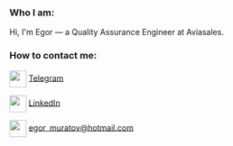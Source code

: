 ### Who I am:
Hi, I'm Egor — a Quality Assurance Engineer at Aviasales.

### How to contact me:
<img src="https://upload.wikimedia.org/wikipedia/commons/8/82/Telegram_logo.svg" width="30" height="30" align=center> [Telegram](https://t.me/muratovegor) 

<img src="https://upload.wikimedia.org/wikipedia/commons/8/81/LinkedIn_icon.svg" width="30" height="30" align=center> [LinkedIn](https://www.linkedin.com/in/egormuratov/?locale=en_US)

<img src="https://upload.wikimedia.org/wikipedia/commons/9/90/Outlook.com_icon_%282012-2019%29.svg" width="30" height="30" align=center> egor_muratov@hotmail.com
